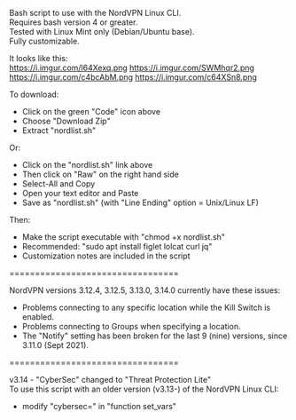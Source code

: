 Bash script to use with the NordVPN Linux CLI.  
Requires bash version 4 or greater.  
Tested with Linux Mint only (Debian/Ubuntu base).   
Fully customizable. 

It looks like this:   
https://i.imgur.com/l64Xexq.png
https://i.imgur.com/SWMhqr2.png
https://i.imgur.com/c4bcAbM.png
https://i.imgur.com/c64XSn8.png

To download:    
- Click on the green "Code" icon above
- Choose "Download Zip" 
- Extract "nordlist.sh"  

Or:
- Click on the "nordlist.sh" link above
- Then click on "Raw" on the right hand side
- Select-All and Copy
- Open your text editor and Paste
- Save as "nordlist.sh" (with "Line Ending" option = Unix/Linux LF)

Then:   
- Make the script executable with "chmod +x nordlist.sh"
- Recommended: "sudo apt install figlet lolcat curl jq"
- Customization notes are included in the script

=================================

NordVPN versions 3.12.4, 3.12.5, 3.13.0, 3.14.0 currently have these issues:

 - Problems connecting to any specific location while the Kill Switch is enabled.  
 - Problems connecting to Groups when specifying a location. 
 - The "Notify" setting has been broken for the last 9 (nine) versions, since 3.11.0 (Sept 2021).

=================================

v3.14 - "CyberSec" changed to "Threat Protection Lite"  
To use this script with an older version (v3.13-) of the NordVPN Linux CLI:  
- modify "cybersec=" in "function set_vars"
